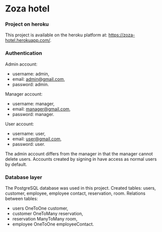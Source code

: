 # Zoza hotel
### Project on heroku
This project is available on the heroku platform at: https://zoza-hotel.herokuapp.com/.
### Authentication 
Admin account:
* username: admin,
* email: admin@gmail.com,
* password: admin.

Manager account:
* username: manager,
* email: manager@gmail.com,
* password: manager. 

User account:
* username: user,
* email: user@gmail.com,
* password: user. 

The admin account differs from the manager in that the manager cannot delete users. Accounts created by signing in have access as normal users by default. 
### Database layer
The PostgreSQL database was used in this project.
Created tables: users, customer, employee, employee contact, reservation, room.
Relations between tables: 
* users OneToOne customer,
* customer OneToMany reservation,
* reservation ManyToMany room,
* employee OneToOne employeeContact.
